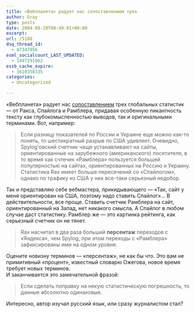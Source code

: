 ```yaml
---
title: «Вебпланета» радует нас сопоставлением трех
author: Gray
type: posts
date: 2004-08-20T08:49:01+00:00
excerpt:
url: /5188
dsq_thread_id:
  - 87347856
esml_socialcount_LAST_UPDATED:
  - 1497291962
essb_cache_expire:
  - 1610358335
categories:
  - Uncategorized

---
```








&#171;Вебпланета&#187; радует нас <a href="http://webplanet.ru/news/internet/2004/8/20/globalstat.html" target="_blank">сопоставлением</a> трех глобальных статистик &#8212; от Ракса, Спайлога и Рамблера, придавая особенную пикантность тексту как глубокомысленностью выводов, так и оригинальными терминами. Вот, например:

> Если разницу показателей по России и Украине еще можно как-то понять, то шестикратный разрыв по США удивляет. Очевидно, Spylog&rsquo;овский счетчик чаще устанавливают на сайты, ориентированные на зарубежного (американского) посетителя, в то время как счтечик &laquo;Рамблера&raquo; пользуется большей популярностью на сайтах, ориентированных на Россию и Украину. Статистика Rax имеет больше пересечений со &laquo;Спайлогом&raquo;, однако по трафику из США у них все-таки серьезный недобор.

Так и представляю себе вебмастера, прикидывающего &#8212; &#171;Так, сайт у меня ориентирован на США, поэтому надо ставить Спайлог&#187;&#8230; В действительности, все проще. Ставить счетчик Рамблера на сайт, ориентированный на Запад, нет никакого смысла. А Спайлог в любом случае даст статистику. Рамблер же &#8212; это картинка рейтинга, как серьезный счетчик он не тянет.

> Rax насчитал в два раза больший **персентаж** переходов с &laquo;Яндекса&raquo;, чем Spylog, при этом переходы с &laquo;Рамблера&raquo; зафиксированы ими на одном уровне. 

Оцените новизну терминов &#8212; &#171;персентаж&#187;, не как бы что. Это вам не примитивный &#171;процент&#187;, известный словарю Ожегова, новое время требует новых терминов.  
И заканчивается это замечательной фразой:

> Если сделать поправку на некую статистическую погрешность, то данные абсолютно одинаковые. 

Интересно, автор изучал русский язык, или сразу журналистом стал?